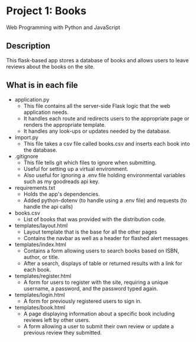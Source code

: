 # Project 1: Books

Web Programming with Python and JavaScript

## Description

This flask-based app stores a database of books and allows users to leave reviews about the books on the site.

## What is in each file

* application.py
    * This file contains all the server-side Flask logic that the web application needs.
    * It handles each route and redirects users to the appropriate page or renders the appropriate template.
    * It handles any look-ups or updates needed by the database.
* import.py
    * This file takes a csv file called books.csv and inserts each book into the database.
* .gitignore
    * This file tells git which files to ignore when submitting.
    * Useful for setting up a virtual environment.
    * Also useful for ignoring a .env file holding environmental variables such as my goodreads api key.
* requirements.txt
    * Holds the app's dependencies.
    * Added python-dotenv (to handle using a .env file) and requests (to handle the api calls)
* books.csv
    * List of books that was provided with the distribution code.
* templates/layout.html
    * Layout template that is the base for all the other pages
    * Contains the navbar as well as a header for flashed alert messages
* templates/index.html
    * Contains a form allowing users to search books based on ISBN, author, or title.
    * After a search, displays of table or returned results with a link for each book.
* templates/register.html
    * A form for users to register with the site, requiring a unique username, a password, and the password typed again.
* templates/login.html
    * A form for previously registered users to sign in.
* templates/book.html
    * A page displaying information about a specific book including reviews left by other users.
    * A form allowing a user to submit their own review or update a previous review they submitted.
